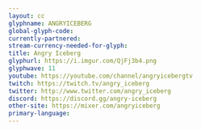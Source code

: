 ```yaml
---
layout: cc
glyphname: ANGRYICEBERG
global-glyph-code: 
currently-partnered: 
stream-currency-needed-for-glyph: 
title: Angry Iceberg
glyphurl: https://i.imgur.com/QjFj3b4.png
glyphwave: 11
youtube: https://youtube.com/channel/angryicebergtv
twitch: https://twitch.tv/angry_iceberg
twitter: http://www.twitter.com/angry_iceberg
discord: https://discord.gg/angry-iceberg
other-site: https://mixer.com/angryiceberg
primary-language: 
---
```


